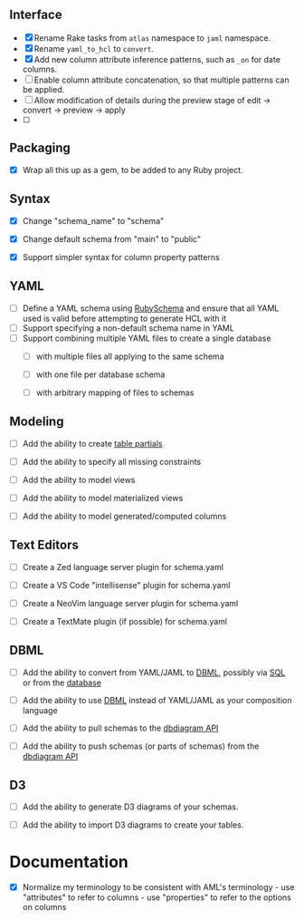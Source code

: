 

## Interface ##

- [x] Rename Rake tasks from `atlas` namespace to `jaml` namespace.
- [x] Rename `yaml_to_hcl` to `convert`.
- [x] Add new column attribute inference patterns, such as `_on` for date columns.
- [ ] Enable column attribute concatenation, so that multiple patterns can be applied.
- [ ] Allow modification of details during the preview stage of
      edit → convert → preview → apply
- [ ]


## Packaging ##

- [x] Wrap all this up as a gem, to be added to any Ruby project.


## Syntax ##

- [x] Change "schema_name" to "schema"
- [x] Change default schema from "main" to "public"
- [x] Support simpler syntax for column property patterns


## YAML ##

- [ ] Define a YAML schema using [RubySchema](https://github.com/yippee-fun/rubyschema) and ensure that all YAML used is valid before attempting to generate HCL with it
- [ ] Support specifying a non-default schema name in YAML
- [ ] Support combining multiple YAML files to create a single database
  - [ ] with multiple files all applying to the same schema
  - [ ] with one file per database schema
  - [ ] with arbitrary mapping of files to schemas


## Modeling ##

- [ ] Add the ability to create [table partials](https://community.dbdiagram.io/t/introducing-dbml-tablepartial-reuse-fields-reduce-repetition/4541)
- [ ] Add the ability to specify all missing constraints
- [ ] Add the ability to model views
- [ ] Add the ability to model materialized views
- [ ] Add the ability to model generated/computed columns


## Text Editors ##

- [ ] Create a Zed language server plugin for schema.yaml
- [ ] Create a VS Code "intellisense" plugin for schema.yaml
- [ ] Create a NeoVim language server plugin for schema.yaml
- [ ] Create a TextMate plugin (if possible) for schema.yaml


## DBML ##

- [ ] Add the ability to convert from YAML/JAML to [DBML](https://dbml.dbdiagram.io/home), possibly via [SQL](https://dbml.dbdiagram.io/cli) or from the [database](https://dbml.dbdiagram.io/cli#generate-dbml-directly-from-a-database)
- [ ] Add the ability to use [DBML](https://dbml.dbdiagram.io/home) instead of YAML/JAML as your composition language
- [ ] Add the ability to pull schemas to the [dbdiagram API](https://docs.dbdiagram.io/api/v1)
- [ ] Add the ability to push schemas (or parts of schemas) from the [dbdiagram API](https://docs.dbdiagram.io/api/v1)


## D3 ##

- [ ] Add the ability to generate D3 diagrams of your schemas.
- [ ] Add the ability to import D3 diagrams to create your tables.


# Documentation #

- [x] Normalize my terminology to be consistent with AML's terminology
      - use "attributes" to refer to columns
      - use "properties" to refer to the options on columns

